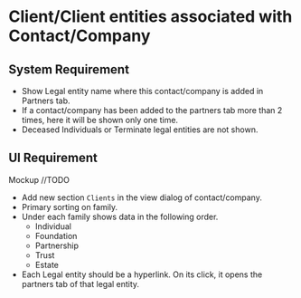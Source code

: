 # Client/Client entities associated with Contact/Company

## System Requirement

- Show Legal entity name where this contact/company is added in Partners tab.
- If a contact/company has been added to the partners tab more than 2 times, here it will be shown only one time.
- Deceased Individuals or Terminate legal entities are not shown.



## UI Requirement

Mockup //TODO

- Add new section `Clients` in the view dialog of contact/company.
- Primary sorting on family.
- Under each family shows data in the following order. 
  - Individual
  - Foundation
  - Partnership
  - Trust
  - Estate
- Each Legal entity should be a hyperlink. On its click, it opens the partners tab of that legal entity.

